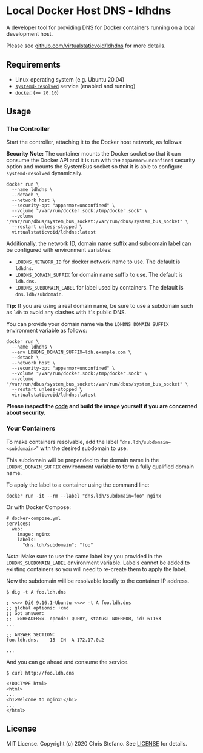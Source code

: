 # Local Docker Host DNS - ldhdns

A developer tool for providing DNS for Docker containers running on a local development host.

Please see [github.com/virtualstaticvoid/ldhdns][ldhdns] for more details.

## Requirements

* Linux operating system (e.g. Ubuntu 20.04)
* [`systemd-resolved`][resolved] service (enabled and running)
* [`docker`][docker] (`>= 20.10`)

## Usage

### The Controller

Start the controller, attaching it to the Docker host network, as follows:

**Security Note:** The container mounts the Docker socket so that it can consume the Docker API and it is run with the `apparmor=unconfined` security option and mounts the SystemBus socket so that it is able to configure `systemd-resolved` dynamically.

```
docker run \
  --name ldhdns \
  --detach \
  --network host \
  --security-opt "apparmor=unconfined" \
  --volume "/var/run/docker.sock:/tmp/docker.sock" \
  --volume "/var/run/dbus/system_bus_socket:/var/run/dbus/system_bus_socket" \
  --restart unless-stopped \
  virtualstaticvoid/ldhdns:latest
```

Additionally, the network ID, domain name suffix and subdomain label can be configured with environment variables:

* `LDHDNS_NETWORK_ID` for docker network name to use. The default is `ldhdns`.
* `LDHDNS_DOMAIN_SUFFIX` for domain name suffix to use. The default is `ldh.dns`.
* `LDHDNS_SUBDOMAIN_LABEL` for label used by containers. The default is `dns.ldh/subdomain`.

**Tip:** If you are using a real domain name, be sure to use a subdomain such as `ldh` to avoid any clashes with it's public DNS.

You can provide your domain name via the `LDHDNS_DOMAIN_SUFFIX` environment variable as follows:

```
docker run \
  --name ldhdns \
  --env LDHDNS_DOMAIN_SUFFIX=ldh.example.com \
  --detach \
  --network host \
  --security-opt "apparmor=unconfined" \
  --volume "/var/run/docker.sock:/tmp/docker.sock" \
  --volume "/var/run/dbus/system_bus_socket:/var/run/dbus/system_bus_socket" \
  --restart unless-stopped \
  virtualstaticvoid/ldhdns:latest
```

**Please inspect the [code][ldhdns] and build the image yourself if you are concerned about security.**

### Your Containers

To make containers resolvable, add the label "`dns.ldh/subdomain=<subdomain>`" with the desired subdomain to use.

This subdomain will be prepended to the domain name in the `LDHDNS_DOMAIN_SUFFIX` environment variable to form a fully qualified domain name.

To apply the label to a container using the command line:

```
docker run -it --rm --label "dns.ldh/subdomain=foo" nginx
```

Or with Docker Compose:

```
# docker-compose.yml
services:
  web:
    image: nginx
    labels:
      "dns.ldh/subdomain": "foo"
```

*Note*: Make sure to use the same label key you provided in the `LDHDNS_SUBDOMAIN_LABEL` environment variable. Labels cannot be added to existing containers so you will need to re-create them to apply the label.

Now the subdomain will be resolvable locally to the container IP address.

```
$ dig -t A foo.ldh.dns

; <<>> DiG 9.16.1-Ubuntu <<>> -t A foo.ldh.dns
;; global options: +cmd
;; Got answer:
;; ->>HEADER<<- opcode: QUERY, status: NOERROR, id: 61163
...

;; ANSWER SECTION:
foo.ldh.dns.    15  IN  A 172.17.0.2

...
```

And you can go ahead and consume the service.

```
$ curl http://foo.ldh.dns

<!DOCTYPE html>
<html>
...
<h1>Welcome to nginx!</h1>
...
</html>
```

## License

MIT License. Copyright (c) 2020 Chris Stefano. See [LICENSE][license] for details.

<!-- links -->

[docker]: https://docs.docker.com/get-started
[ldhdns]: https://github.com/virtualstaticvoid/ldhdns
[license]: https://github.com/virtualstaticvoid/ldhdns/blob/master/LICENSE
[resolved]: https://www.freedesktop.org/wiki/Software/systemd/resolved/
